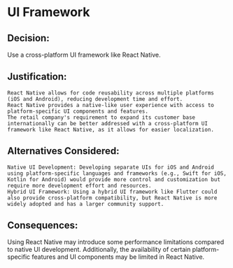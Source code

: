 # UI Framework

## Decision: 
Use a cross-platform UI framework like React Native.

## Justification:

    React Native allows for code reusability across multiple platforms (iOS and Android), reducing development time and effort.
    React Native provides a native-like user experience with access to platform-specific UI components and features.
    The retail company's requirement to expand its customer base internationally can be better addressed with a cross-platform UI framework like React Native, as it allows for easier localization.
    
## Alternatives Considered:

    Native UI Development: Developing separate UIs for iOS and Android using platform-specific languages and frameworks (e.g., Swift for iOS, Kotlin for Android) would provide more control and customization but require more development effort and resources.
    Hybrid UI Framework: Using a hybrid UI framework like Flutter could also provide cross-platform compatibility, but React Native is more widely adopted and has a larger community support.

## Consequences:
Using React Native may introduce some performance limitations compared to native UI development. Additionally, the availability of certain platform-specific features and UI components may be limited in React Native.